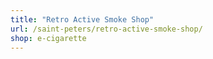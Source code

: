```yaml
---
title: "Retro Active Smoke Shop"
url: /saint-peters/retro-active-smoke-shop/
shop: e-cigarette
---
```

